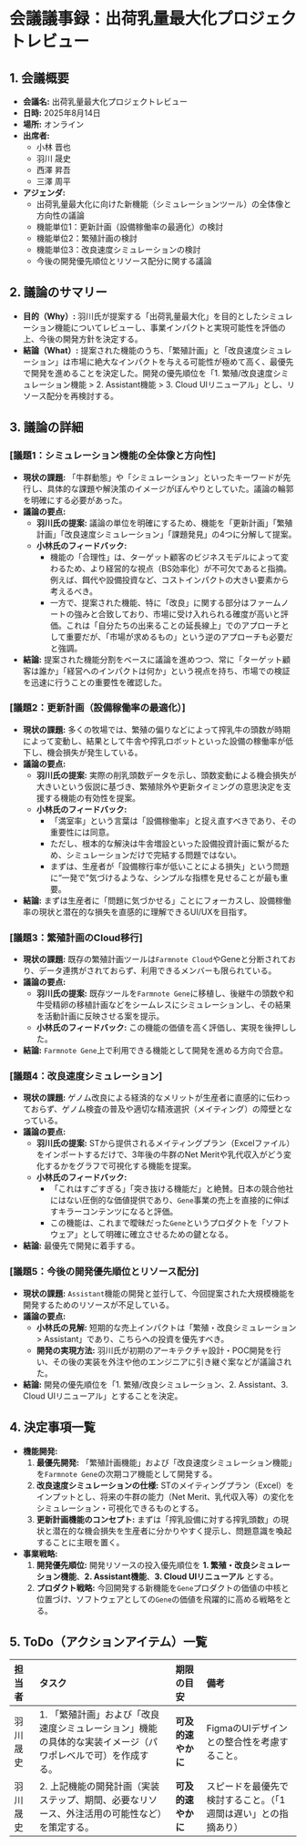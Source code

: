 # 会議議事録：出荷乳量最大化プロジェクトレビュー

## 1. 会議概要
*   **会議名:** 出荷乳量最大化プロジェクトレビュー
*   **日時:** 2025年8月14日
*   **場所:** オンライン
*   **出席者:**
    *   小林 晋也
    *   羽川 晟史
    *   西澤 昇吾
    *   三澤 周平
*   **アジェンダ:**
    *   出荷乳量最大化に向けた新機能（シミュレーションツール）の全体像と方向性の議論
    *   機能単位1：更新計画（設備稼働率の最適化）の検討
    *   機能単位2：繁殖計画の検討
    *   機能単位3：改良速度シミュレーションの検討
    *   今後の開発優先順位とリソース配分に関する議論

## 2. 議論のサマリー
*   **目的（Why）:**
    羽川氏が提案する「出荷乳量最大化」を目的としたシミュレーション機能についてレビューし、事業インパクトと実現可能性を評価の上、今後の開発方針を決定する。
*   **結論（What）:**
    提案された機能のうち、「繁殖計画」と「改良速度シミュレーション」は市場に絶大なインパクトを与える可能性が極めて高く、最優先で開発を進めることを決定した。開発の優先順位を「1. 繁殖/改良速度シミュレーション機能 > 2. Assistant機能 > 3. Cloud UIリニューアル」とし、リソース配分を再検討する。

## 3. 議論の詳細

### [議題1：シミュレーション機能の全体像と方向性]
*   **現状の課題:**
    「牛群動態」や「シミュレーション」といったキーワードが先行し、具体的な課題や解決策のイメージがぼんやりとしていた。議論の輪郭を明確にする必要があった。
*   **議論の要点:**
    *   **羽川氏の提案:** 議論の単位を明確にするため、機能を「更新計画」「繁殖計画」「改良速度シミュレーション」「課題発見」の4つに分解して提案。
    *   **小林氏のフィードバック:**
        *   機能の「合理性」は、ターゲット顧客のビジネスモデルによって変わるため、より経営的な視点（BS効率化）が不可欠であると指摘。例えば、餌代や設備投資など、コストインパクトの大きい要素から考えるべき。
        *   一方で、提案された機能、特に「改良」に関する部分はファームノートの強みと合致しており、市場に受け入れられる確度が高いと評価。これは「自分たちの出来ることの延長線上」でのアプローチとして重要だが、「市場が求めるもの」という逆のアプローチも必要だと強調。
*   **結論:**
    提案された機能分割をベースに議論を進めつつ、常に「ターゲット顧客は誰か」「経営へのインパクトは何か」という視点を持ち、市場での検証を迅速に行うことの重要性を確認した。

### [議題2：更新計画（設備稼働率の最適化）]
*   **現状の課題:**
    多くの牧場では、繁殖の偏りなどによって搾乳牛の頭数が時期によって変動し、結果として牛舎や搾乳ロボットといった設備の稼働率が低下し、機会損失が発生している。
*   **議論の要点:**
    *   **羽川氏の提案:** 実際の削乳頭数データを示し、頭数変動による機会損失が大きいという仮説に基づき、繁殖除外や更新タイミングの意思決定を支援する機能の有効性を提案。
    *   **小林氏のフィードバック:**
        *   「満室率」という言葉は「設備稼働率」と捉え直すべきであり、その重要性には同意。
        *   ただし、根本的な解決は牛舎増設といった設備投資計画に繋がるため、シミュレーションだけで完結する問題ではない。
        *   まずは、生産者が「設備稼行率が低いことによる損失」という問題に“一発で”気づけるような、シンプルな指標を見せることが最も重要。
*   **結論:**
    まずは生産者に「問題に気づかせる」ことにフォーカスし、設備稼働率の現状と潜在的な損失を直感的に理解できるUI/UXを目指す。

### [議題3：繁殖計画のCloud移行]
*   **現状の課題:**
    既存の繁殖計画ツールは`Farmnote Cloud`やGeneと分断されており、データ連携がされておらず、利用できるメンバーも限られている。
*   **議論の要点:**
    *   **羽川氏の提案:** 既存ツールを`Farmnote Gene`に移植し、後継牛の頭数や和牛受精卵の移植計画などをシームレスにシミュレーションし、その結果を活動計画に反映させる案を提示。
    *   **小林氏のフィードバック:** この機能の価値を高く評価し、実現を後押しした。
*   **結論:**
    `Farmnote Gene`上で利用できる機能として開発を進める方向で合意。

### [議題4：改良速度シミュレーション]
*   **現状の課題:**
    ゲノム改良による経済的なメリットが生産者に直感的に伝わっておらず、ゲノム検査の普及や適切な精液選択（メイティング）の障壁となっている。
*   **議論の要点:**
    *   **羽川氏の提案:** STから提供されるメイティングプラン（Excelファイル）をインポートするだけで、3年後の牛群のNet Meritや乳代収入がどう変化するかをグラフで可視化する機能を提案。
    *   **小林氏のフィードバック:**
        *   「これはすごすぎる」「突き抜ける機能だ」と絶賛。日本の競合他社にはない圧倒的な価値提供であり、`Gene`事業の売上を直接的に伸ばすキラーコンテンツになると評価。
        *   この機能は、これまで曖昧だった`Gene`というプロダクトを「ソフトウェア」として明確に確立させるための鍵となる。
*   **結論:**
    最優先で開発に着手する。

### [議題5：今後の開発優先順位とリソース配分]
*   **現状の課題:**
    `Assistant`機能の開発と並行して、今回提案された大規模機能を開発するためのリソースが不足している。
*   **議論の要点:**
    *   **小林氏の見解:** 短期的な売上インパクトは「繁殖・改良シミュレーション > Assistant」であり、こちらへの投資を優先すべき。
    *   **開発の実現方法:** 羽川氏が初期のアーキテクチャ設計・POC開発を行い、その後の実装を外注や他のエンジニアに引き継ぐ案などが議論された。
*   **結論:**
    開発の優先順位を「1. 繁殖/改良シミュレーション、2. Assistant、3. Cloud UIリニューアル」とすることを決定。

## 4. 決定事項一覧
*   **機能開発:**
    1.  **最優先開発:** 「繁殖計画機能」および「改良速度シミュレーション機能」を`Farmnote Gene`の次期コア機能として開発する。
    2.  **改良速度シミュレーションの仕様:** STのメイティングプラン（Excel）をインプットとし、将来の牛群の能力（Net Merit、乳代収入等）の変化をシミュレーション・可視化できるものとする。
    3.  **更新計画機能のコンセプト:** まずは「搾乳設備に対する搾乳頭数」の現状と潜在的な機会損失を生産者に分かりやすく提示し、問題意識を喚起することに主眼を置く。
*   **事業戦略:**
    1.  **開発優先順位:** 開発リソースの投入優先順位を **1. 繁殖・改良シミュレーション機能**、**2. Assistant機能**、**3. Cloud UIリニューアル** とする。
    2.  **プロダクト戦略:** 今回開発する新機能を`Gene`プロダクトの価値の中核と位置づけ、ソフトウェアとしての`Gene`の価値を飛躍的に高める戦略をとる。

## 5. ToDo（アクションアイテム）一覧
| 担当者 | タスク | 期限の目安 | 備考 |
| :--- | :--- | :--- | :--- |
| 羽川 晟史 | 1. 「繁殖計画」および「改良速度シミュレーション」機能の具体的な実装イメージ（パワポレベルで可）を作成する。 | **可及的速やかに** | FigmaのUIデザインとの整合性を考慮すること。 |
| 羽川 晟史 | 2. 上記機能の開発計画（実装ステップ、期間、必要なリソース、外注活用の可能性など）を策定する。 | **可及的速やかに** | スピードを最優先で検討すること。（「1週間は遅い」との指摘あり） |
